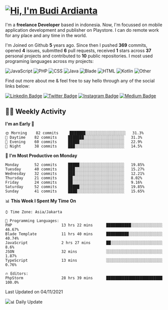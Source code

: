 # [![Hi, I'm Budi Ardianta](https://readme-typing-svg.herokuapp.com?size=24&vCenter=true&lines=%F0%9F%91%8B+Hi%2C+I'm+Budi+Ardianta+;%F0%9F%92%BB+Android+And+Web+Developer+)](https://git.io/typing-svg)

I'm a **freelance Developer** based in indonesia. Now, I'm focussed on mobile application development and publisher on Playstore. I can do remote work for any place and any time in the world.

I'm Joined on Github **5** years ago. Since then I pushed **369** commits, opened **4** issues, submitted **6** pull requests, received **1** stars across **37** personal projects and contributed to **10** public repositories.
I most used programing languages across my projects:

![JavaScript](https://img.shields.io/badge/-JavaScript-%23f1e05a?style=flat&logo=JavaScript&logoColor=white)
![PHP](https://img.shields.io/badge/-PHP-%234F5D95?style=flat&logo=PHP&logoColor=white)
![CSS](https://img.shields.io/badge/-CSS-%23563d7c?style=flat&logo=CSS&logoColor=white)
![Java](https://img.shields.io/badge/-Java-%23b07219?style=flat&logo=Java&logoColor=white)
![Blade](https://img.shields.io/badge/-Blade-%23f7523f?style=flat&logo=Blade&logoColor=white)
![HTML](https://img.shields.io/badge/-HTML-%23e34c26?style=flat&logo=HTML&logoColor=white)
![Kotlin](https://img.shields.io/badge/-Kotlin-%23A97BFF?style=flat&logo=Kotlin&logoColor=white)
![Other](https://img.shields.io/badge/-Other-%23ededed?style=flat&logo=Other&logoColor=white)

Find out more about me & feel free to say hello through any of the social links below:

[![Linkedin Badge](https://img.shields.io/badge/-budiardianata-blue?style=flat&logo=Linkedin&logoColor=white&link=https://www.linkedin.com/in/budiardianata/)](https://www.linkedin.com/in/budiardianata/)
[![Twitter Badge](https://img.shields.io/badge/-budiardianata-%231DA1F2.svg?style=flat&logo=twitter&logoColor=white&link=https://www.twitter.com/budiardianata)](https://www.linkedin.com/in/budiardianata/)
[![Instagram Badge](https://img.shields.io/badge/-budiardianata-purple?style=flat&logo=instagram&logoColor=white&link=https://instagram.com/budiardianata/)](https://instagram.com/budiardianata)
[![Medium Badge](https://img.shields.io/badge/-@budiardianata-%2312100E.svg?style=flat&logo=Medium&logoColor=white&link=https://medium.com/@budiardianata/)](https://medium.com/@budiardianata)

## 👨‍💻 Weekly Activity
<!--START_SECTION:waka-->
**I'm an Early 🐤** 

```text
🌞 Morning    82 commits     ███████░░░░░░░░░░░░░░░░░░   31.3% 
🌆 Daytime    82 commits     ███████░░░░░░░░░░░░░░░░░░   31.3% 
🌃 Evening    60 commits     █████░░░░░░░░░░░░░░░░░░░░   22.9% 
🌙 Night      38 commits     ███░░░░░░░░░░░░░░░░░░░░░░   14.5%

```
📅 **I'm Most Productive on Monday** 

```text
Monday       52 commits     █████░░░░░░░░░░░░░░░░░░░░   19.85% 
Tuesday      40 commits     ███░░░░░░░░░░░░░░░░░░░░░░   15.27% 
Wednesday    32 commits     ███░░░░░░░░░░░░░░░░░░░░░░   12.21% 
Thursday     21 commits     ██░░░░░░░░░░░░░░░░░░░░░░░   8.02% 
Friday       24 commits     ██░░░░░░░░░░░░░░░░░░░░░░░   9.16% 
Saturday     52 commits     █████░░░░░░░░░░░░░░░░░░░░   19.85% 
Sunday       41 commits     ████░░░░░░░░░░░░░░░░░░░░░   15.65%

```


📊 **This Week I Spent My Time On** 

```text
⌚︎ Time Zone: Asia/Jakarta

💬 Programming Languages: 
PHP                      13 hrs 22 mins      ███████████░░░░░░░░░░░░░░   46.67% 
Blade Template           11 hrs 40 mins      ██████████░░░░░░░░░░░░░░░   40.74% 
JavaScript               2 hrs 27 mins       ██░░░░░░░░░░░░░░░░░░░░░░░   8.6% 
JSON                     32 mins             ░░░░░░░░░░░░░░░░░░░░░░░░░   1.87% 
TypeScript               13 mins             ░░░░░░░░░░░░░░░░░░░░░░░░░   0.76%

🔥 Editors: 
PhpStorm                 28 hrs 39 mins      █████████████████████████   100.0%

```


 Last Updated on 04/11/2021
<!--END_SECTION:waka-->

![📊 Daily Update](https://github.com/budiardianata/budiardianata/actions/workflows/update-activity.yml/badge.svg)
